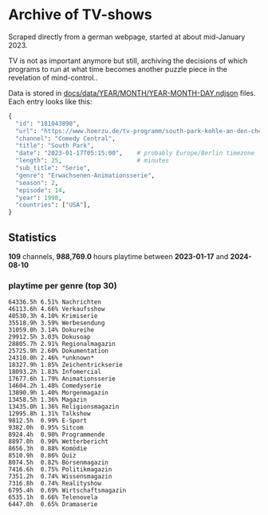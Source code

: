 # Archive of TV-shows

Scraped directly from a german webpage, started at about mid-January 2023.

TV is not as important anymore but still, archiving the decisions of which programs to run at what time
becomes another puzzle piece in the revelation of mind-control.. 

Data is stored in [docs/data/YEAR/MONTH/YEAR-MONTH-DAY.ndjson](docs/data/) files. 
Each entry looks like this:

```python
{
  "id": "181043890", 
  "url": "https://www.hoerzu.de/tv-programm/south-park-kohle-an-den-chefkoch/bid_181043890/", 
  "channel": "Comedy Central", 
  "title": "South Park", 
  "date": "2023-01-17T05:15:00",    # probably Europe/Berlin timezone 
  "length": 25,                     # minutes 
  "sub_title": "Serie", 
  "genre": "Erwachsenen-Animationsserie", 
  "season": 2, 
  "episode": 14, 
  "year": 1998, 
  "countries": ["USA"],
}
```

## Statistics

**109** channels, **988,769.0** hours playtime between **2023-01-17** and **2024-08-10**


### playtime per genre (top 30)

    64336.5h 6.51% Nachrichten
    46113.6h 4.66% Verkaufsshow
    40530.3h 4.10% Krimiserie
    35518.9h 3.59% Werbesendung
    31059.0h 3.14% Dokureihe
    29912.5h 3.03% Dokusoap
    28805.7h 2.91% Regionalmagazin
    25725.9h 2.60% Dokumentation
    24310.0h 2.46% *unknown*
    18327.9h 1.85% Zeichentrickserie
    18093.2h 1.83% Infomercial
    17677.6h 1.79% Animationsserie
    14604.2h 1.48% Comedyserie
    13890.9h 1.40% Morgenmagazin
    13458.5h 1.36% Magazin
    13435.0h 1.36% Religionsmagazin
    12995.8h 1.31% Talkshow
    9812.5h  0.99% E-Sport
    9382.0h  0.95% Sitcom
    8924.4h  0.90% Programmende
    8897.0h  0.90% Wetterbericht
    8656.3h  0.88% Komödie
    8510.9h  0.86% Quiz
    8074.5h  0.82% Börsenmagazin
    7416.6h  0.75% Politikmagazin
    7351.2h  0.74% Wissensmagazin
    7316.8h  0.74% Realityshow
    6795.4h  0.69% Wirtschaftsmagazin
    6535.1h  0.66% Telenovela
    6447.0h  0.65% Dramaserie
